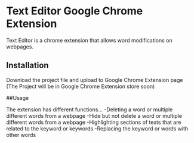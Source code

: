 # Text Editor Google Chrome Extension
Text Editor is a chrome extension that allows word modifications on webpages.

## Installation
Download the project file and upload to Google Chrome Extension page
(The Project will be in Google Chrome Extension store soon)

##Usage

The extension has different functions...
-Deleting a word or multiple different words from a webpage
-Hide but not delete a word or multiple different words from a webpage
-Highlighting sections of texts that are related to the keyword or keywords
-Replacing the keyword or words with other words


